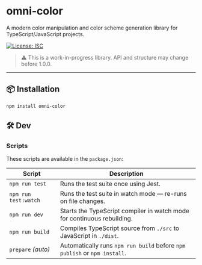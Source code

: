 # omni-color


A modern color manipulation and color scheme generation library for TypeScript/JavaScript projects.

[![License: ISC](https://img.shields.io/badge/license-ISC-blue.svg)](./LICENSE)

> ⚠️ This is a work-in-progress library. API and structure may change before 1.0.0.

---

## 📦 Installation

```bash
npm install omni-color
```

## 🛠 Dev

### Scripts

These scripts are available in the `package.json`:

| Script              | Description                                                                 |
|---------------------|-----------------------------------------------------------------------------|
| `npm run test`      | Runs the test suite once using Jest.                                        |
| `npm run test:watch`| Runs the test suite in watch mode — re-runs on file changes.                |
| `npm run dev`       | Starts the TypeScript compiler in watch mode for continuous rebuilding.     |
| `npm run build`     | Compiles TypeScript source from `./src` to JavaScript in `./dist`.          |
| `prepare` _(auto)_  | Automatically runs `npm run build` before `npm publish` or `npm install`.   |
